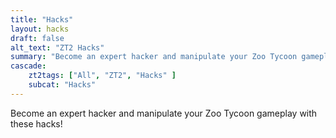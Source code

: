 ```yaml
---
title: "Hacks"
layout: hacks
draft: false
alt_text: "ZT2 Hacks"
summary: "Become an expert hacker and manipulate your Zoo Tycoon gameplay with these hacks!"
cascade:
    zt2tags: ["All", "ZT2", "Hacks" ]
    subcat: "Hacks"
---
```


Become an expert hacker and manipulate your Zoo Tycoon gameplay with these hacks!